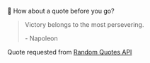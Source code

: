 📣 How about a quote before you go?

> Victory belongs to the most persevering.
>
> <p>- Napoleon</p>

Quote requested from [Random Quotes API](https://github.com/lukePeavey/quotable)

